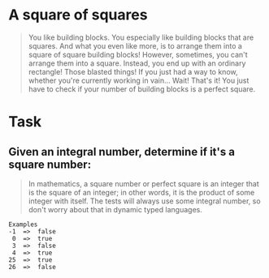# A square of squares
 >You like building blocks. You especially like building blocks that are squares. And what you even like more, is to arrange them into a square of square building blocks! However, sometimes, you can't arrange them into a square. Instead, you end up with an ordinary rectangle! Those blasted things! If you just had a way to know, whether you're currently working in vain… Wait! That's it! You just have to check if your number of building blocks is a perfect square.

# Task
## Given an integral number, determine if it's a square number:
> In mathematics, a square number or perfect square is an integer that is the square of an integer; in other words, it is the product of some integer with itself. The tests will always use some integral number, so don't worry about that in dynamic typed languages.

```
Examples
-1  =>  false
 0  =>  true
 3  =>  false
 4  =>  true
25  =>  true
26  =>  false
```